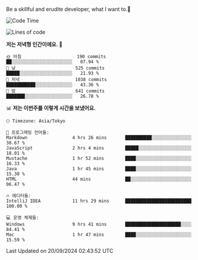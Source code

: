Be a skillful and erudite developer, what I want to.👶

<!--START_SECTION:waka-->
![Code Time](http://img.shields.io/badge/Code%20Time-1%2C279%20hrs%2043%20mins-blue)

![Lines of code](https://img.shields.io/badge/%EC%A0%80%EB%8A%94%20%EC%97%AC%ED%83%9C%EA%B9%8C%EC%A7%80%20-878.2%20thousand%20%EC%A4%84%EC%9D%98%20%EC%BD%94%EB%93%9C%EB%A5%BC%20%EC%9E%91%EC%84%B1%ED%96%88%EC%96%B4%EC%9A%94.-blue)

**저는 저녁형 인간이에요. 🦉** 

```text
🌞 아침                     190 commits         ██░░░░░░░░░░░░░░░░░░░░░░░   07.94 % 
🌆 낮　                     525 commits         █████░░░░░░░░░░░░░░░░░░░░   21.93 % 
🌃 저녁                     1038 commits        ███████████░░░░░░░░░░░░░░   43.36 % 
🌙 밤　                     641 commits         ███████░░░░░░░░░░░░░░░░░░   26.78 % 
```


📊 **저는 이번주를 이렇게 시간을 보냈어요.** 

```text
🕑︎ Timezone: Asia/Tokyo

💬 프로그래밍 언어들: 
Markdown                 4 hrs 26 mins       ██████████░░░░░░░░░░░░░░░   38.67 % 
JavaScript               2 hrs 4 mins        █████░░░░░░░░░░░░░░░░░░░░   18.01 % 
Mustache                 1 hr 52 mins        ████░░░░░░░░░░░░░░░░░░░░░   16.33 % 
Java                     1 hr 45 mins        ████░░░░░░░░░░░░░░░░░░░░░   15.30 % 
HTML                     44 mins             ██░░░░░░░░░░░░░░░░░░░░░░░   06.47 % 

🔥 에디터들: 
IntelliJ IDEA            11 hrs 29 mins      █████████████████████████   100.00 % 

💻 운영 체제들: 
Windows                  9 hrs 41 mins       █████████████████████░░░░   84.41 % 
Mac                      1 hr 47 mins        ████░░░░░░░░░░░░░░░░░░░░░   15.59 % 
```


 Last Updated on 20/09/2024 02:43:52 UTC
<!--END_SECTION:waka-->
